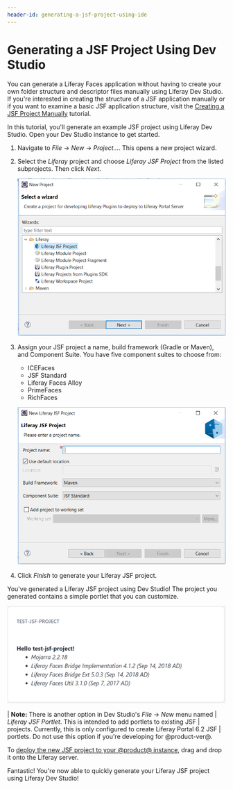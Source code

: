 ```yaml
---
header-id: generating-a-jsf-project-using-ide
---
```


# Generating a JSF Project Using Dev Studio

You can generate a Liferay Faces application without having to create your own
folder structure and descriptor files manually using Liferay Dev Studio. If
you're interested in creating the structure of a JSF application manually or if
you want to examine a basic JSF application structure, visit the
[Creating a JSF Project Manually](/docs/7-1/tutorials/-/knowledge_base/t/creating-a-jsf-project-manually)
tutorial.

In this tutorial, you'll generate an example JSF project using Liferay Dev
Studio. Open your Dev Studio instance to get started.

1.  Navigate to *File* &rarr; *New* &rarr; *Project...*. This opens a new
    project wizard.

2.  Select the *Liferay* project and choose *Liferay JSF Project* from the
    listed subprojects. Then click *Next*.

    ![Figure 1: Choose the *Liferay JSF Project* option to begin creating a JSF project in Dev Studio.](../../../images/jsf-project-ide.png)

3.  Assign your JSF project a name, build framework (Gradle or Maven), and
    Component Suite. You have five component suites to choose from:

    - ICEFaces
    - JSF Standard
    - Liferay Faces Alloy
    - PrimeFaces
    - RichFaces

    ![Figure 2: Choose your preferred options for your JSF project.](../../../images/new-jsf-project-ide.png)

4.  Click *Finish* to generate your Liferay JSF project.

You've generated a Liferay JSF project using Dev Studio! The project you generated
contains a simple portlet that you can customize.

![Figure 3: The generated JSF portlet project displays basic build information.](../../../images/jsf-ide-generated-project.png)

| **Note:** There is another option in Dev Studio's *File* &rarr; *New* menu named
| *Liferay JSF Portlet*. This is intended to add portlets to existing JSF
| projects. Currently, this is only configured to create Liferay Portal 6.2 JSF
| portlets. Do not use this option if you're developing for @product-ver@.

To
[deploy the new JSF project to your @product@ instance](/docs/7-1/tutorials/-/knowledge_base/t/deploying-projects-with-liferay-ide),
drag and drop it onto the Liferay server.

Fantastic! You're now able to quickly generate your Liferay JSF project using
Liferay Dev Studio!
